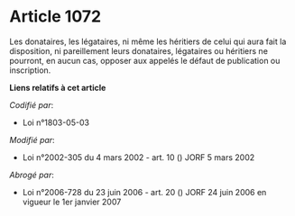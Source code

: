 # Article 1072

Les donataires, les légataires, ni même les héritiers de celui qui aura fait la disposition, ni pareillement leurs
donataires, légataires ou héritiers ne pourront, en aucun cas, opposer aux appelés le défaut de publication ou inscription.

**Liens relatifs à cet article**

_Codifié par_:

  - Loi n°1803-05-03

_Modifié par_:

  - Loi n°2002-305 du 4 mars 2002 - art. 10 () JORF 5 mars 2002

_Abrogé par_:

  - Loi n°2006-728 du 23 juin 2006 - art. 20 () JORF 24 juin 2006 en vigueur le 1er janvier 2007
